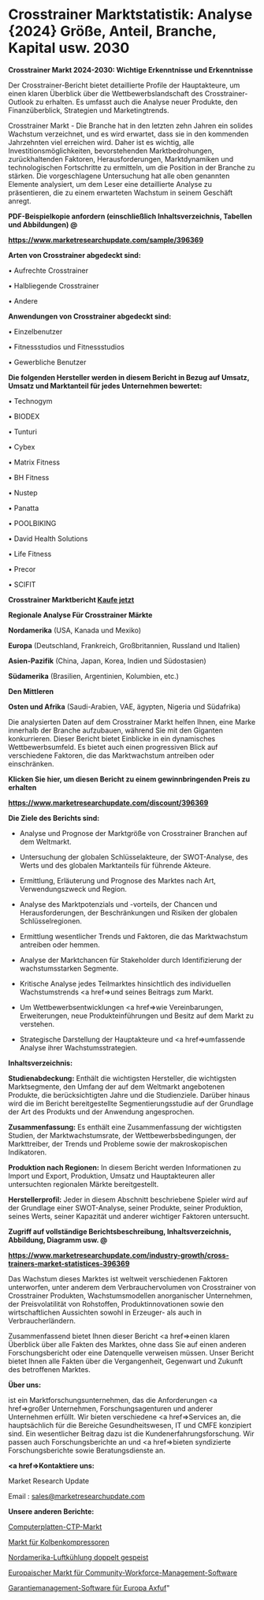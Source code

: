 # Crosstrainer Marktstatistik: Analyse {2024} Größe, Anteil, Branche, Kapital usw. 2030

<strong>Crosstrainer Markt 2024-2030: Wichtige Erkenntnisse und Erkenntnisse</strong>

Der Crosstrainer-Bericht bietet detaillierte Profile der Hauptakteure, um einen klaren Überblick über die Wettbewerbslandschaft des Crosstrainer-Outlook zu erhalten. Es umfasst auch die Analyse neuer Produkte, den Finanzüberblick, Strategien und Marketingtrends.

Crosstrainer Markt - Die Branche hat in den letzten zehn Jahren ein solides Wachstum verzeichnet, und es wird erwartet, dass sie in den kommenden Jahrzehnten viel erreichen wird. Daher ist es wichtig, alle Investitionsmöglichkeiten, bevorstehenden Marktbedrohungen, zurückhaltenden Faktoren, Herausforderungen, Marktdynamiken und technologischen Fortschritte zu ermitteln, um die Position in der Branche zu stärken. Die vorgeschlagene Untersuchung hat alle oben genannten Elemente analysiert, um dem Leser eine detaillierte Analyse zu präsentieren, die zu einem erwarteten Wachstum in seinem Geschäft anregt.



<strong><b>PDF-Beispielkopie anfordern (einschließlich Inhaltsverzeichnis, Tabellen und Abbildungen) @ </b></strong>

<strong><a href=https://www.marketresearchupdate.com/sample/396369>

<strong>https://www.marketresearchupdate.com/sample/396369</u></a></strong></strong>



<strong>Arten von Crosstrainer abgedeckt sind:</strong>

• Aufrechte Crosstrainer

• Halbliegende Crosstrainer

• Andere



<strong>Anwendungen von Crosstrainer abgedeckt sind:</strong>

• Einzelbenutzer

• Fitnessstudios und Fitnessstudios

• Gewerbliche Benutzer



<strong>Die folgenden Hersteller werden in diesem Bericht in Bezug auf Umsatz, Umsatz und Marktanteil für jedes Unternehmen bewertet:</strong>

• Technogym

• BIODEX

• Tunturi

• Cybex

• Matrix Fitness

• BH Fitness

• Nustep

• Panatta

• POOLBIKING

• David Health Solutions

• Life Fitness

• Precor

• SCIFIT



<strong>Crosstrainer Marktbericht <a href=https://www.marketresearchupdate.com/buynow/396369>Kaufe jetzt</a></strong>



<strong>Regionale Analyse Für Crosstrainer Märkte</strong>



<strong>Nordamerika</strong> (USA, Kanada und Mexiko)



<strong>Europa</strong> (Deutschland, Frankreich, Großbritannien, Russland und Italien)



<strong>Asien-Pazifik</strong> (China, Japan, Korea, Indien und Südostasien)



<strong>Südamerika</strong> (Brasilien, Argentinien, Kolumbien, etc.)



<strong>Den Mittleren</strong> 

<strong>Osten und Afrika</strong> (Saudi-Arabien, VAE, ägypten, Nigeria und Südafrika)

Die analysierten Daten auf dem Crosstrainer Markt helfen Ihnen, eine Marke innerhalb der Branche aufzubauen, während Sie mit den Giganten konkurrieren. Dieser Bericht bietet Einblicke in ein dynamisches Wettbewerbsumfeld. Es bietet auch einen progressiven Blick auf verschiedene Faktoren, die das Marktwachstum antreiben oder einschränken.



<strong>Klicken Sie hier, um diesen Bericht zu einem gewinnbringenden Preis zu erhalten
</strong>

<strong><a href=https://www.marketresearchupdate.com/discount/396369>https://www.marketresearchupdate.com/discount/396369</b></u></strong></a>



<strong>Die Ziele des Berichts sind:</strong>

- Analyse und Prognose der Marktgröße von Crosstrainer Branchen auf dem Weltmarkt.

- Untersuchung der globalen Schlüsselakteure, der SWOT-Analyse, des Werts und des globalen Marktanteils für führende Akteure.

- Ermittlung, Erläuterung und Prognose des Marktes nach Art, Verwendungszweck und Region.

- Analyse des Marktpotenzials und -vorteils, der Chancen und Herausforderungen, der Beschränkungen und Risiken der globalen Schlüsselregionen.

- Ermittlung wesentlicher Trends und Faktoren, die das Marktwachstum antreiben oder hemmen.

- Analyse der Marktchancen für Stakeholder durch Identifizierung der wachstumsstarken Segmente.

- Kritische Analyse jedes Teilmarktes hinsichtlich des individuellen Wachstumstrends <a href=>und</a> seines Beitrags zum Markt.

- Um Wettbewerbsentwicklungen <a href=>wie</a> Vereinbarungen, Erweiterungen, neue Produkteinführungen und Besitz auf dem Markt zu verstehen.

- Strategische Darstellung der Hauptakteure und <a href=>umfas</a>sende Analyse ihrer Wachstumsstrategien.



<strong>Inhaltsverzeichnis:</strong>



<strong>Studienabdeckung:</strong> Enthält die wichtigsten Hersteller, die wichtigsten Marktsegmente, den Umfang der auf dem Weltmarkt angebotenen Produkte, die berücksichtigten Jahre und die Studienziele. Darüber hinaus wird die im Bericht bereitgestellte Segmentierungsstudie auf der Grundlage der Art des Produkts und der Anwendung angesprochen.



<strong>Zusammenfassung:</strong> Es enthält eine Zusammenfassung der wichtigsten Studien, der Marktwachstumsrate, der Wettbewerbsbedingungen, der Markttreiber, der Trends und Probleme sowie der makroskopischen Indikatoren.



<strong>Produktion nach Regionen:</strong> In diesem Bericht werden Informationen zu Import und Export, Produktion, Umsatz und Hauptakteuren aller untersuchten regionalen Märkte bereitgestellt.



<strong>Herstellerprofil:</strong> Jeder in diesem Abschnitt beschriebene Spieler wird auf der Grundlage einer SWOT-Analyse, seiner Produkte, seiner Produktion, seines Werts, seiner Kapazität und anderer wichtiger Faktoren untersucht.



<strong><b>Zugriff auf vollständige Berichtsbeschreibung, Inhaltsverzeichnis, Abbildung, Diagramm usw. @ </b></strong>

<strong><a href=https://www.marketresearchupdate.com/industry-growth/cross-trainers-market-statistices-396369>https://www.marketresearchupdate.com/industry-growth/cross-trainers-market-statistices-396369</a></strong>

Das Wachstum dieses Marktes ist weltweit verschiedenen Faktoren unterworfen, unter anderem dem Verbrauchervolumen von Crosstrainer von Crosstrainer Produkten, Wachstumsmodellen anorganischer Unternehmen, der Preisvolatilität von Rohstoffen, Produktinnovationen sowie den wirtschaftlichen Aussichten sowohl in Erzeuger- als auch in Verbraucherländern.

Zusammenfassend bietet Ihnen dieser Bericht <a href=>einen</a> klaren Überblick über alle Fakten des Marktes, ohne dass Sie auf einen anderen Forschungsbericht oder eine Datenquelle verweisen müssen. Unser Bericht bietet Ihnen alle Fakten über die Vergangenheit, Gegenwart und Zukunft des betroffenen Marktes.



<strong>Über uns:</strong>

 ist ein Marktforschungsunternehmen, das die Anforderungen <a href=>großer</a> Unternehmen, Forschungsagenturen und anderer Unternehmen erfüllt. Wir bieten verschiedene <a href=>Services</a> an, die hauptsächlich für die Bereiche Gesundheitswesen, IT und CMFE konzipiert sind. Ein wesentlicher Beitrag dazu ist die Kundenerfahrungsforschung. Wir passen auch Forschungsberichte an und <a href=>bieten</a> syndizierte Forschungsberichte sowie Beratungsdienste an.



<strong><a href=>Kontaktiere uns:</a></strong>

Market Research Update

Email : sales@marketresearchupdate.com



<strong>Unsere anderen Berichte:</strong>

<a href=https://www.linkedin.com/pulse/computer-plate-ctp-market-trends-2023-key-takeaways>Computerplatten-CTP-Markt</a>

<a href=https://www.linkedin.com/pulse/reciprocating-compressor-market-research-report>Markt für Kolbenkompressoren</a>

<a href=https://www.linkedin.com/pulse/north-america-air-cooling-doubly-fed>Nordamerika-Luftkühlung doppelt gespeist</a>

<a href=https://www.linkedin.com/pulse/europe-community-workforce-management-software-market>Europaischer Markt für Community-Workforce-Management-Software</a>

<a href=https://www.linkedin.com/pulse/europe-warranty-management-software-axfuf/>Garantiemanagement-Software für Europa Axfuf</a>"
